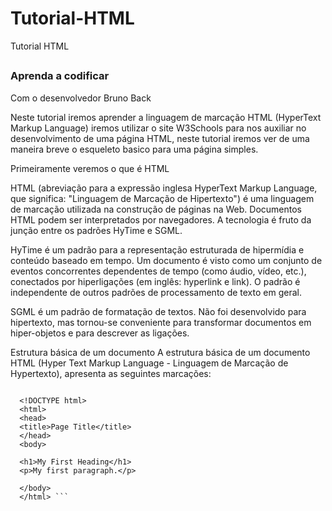 # Tutorial-HTML
Tutorial HTML

##

### Aprenda a codificar

Com o desenvolvedor Bruno Back

Neste tutorial iremos aprender a linguagem de marcação HTML (HyperText Markup Language) iremos utilizar o site W3Schools para nos auxiliar no desenvolvimento de uma página HTML, neste tutorial iremos ver de uma maneira breve o esqueleto basico para uma página simples.

Primeiramente veremos o que é HTML

HTML (abreviação para a expressão inglesa HyperText Markup Language, que significa: "Linguagem de Marcação de Hipertexto") é uma linguagem de marcação utilizada na construção de páginas na Web. Documentos HTML podem ser interpretados por navegadores. A tecnologia é fruto da junção entre os padrões HyTime e SGML.

HyTime é um padrão para a representação estruturada de hipermídia e conteúdo baseado em tempo. Um documento é visto como um conjunto de eventos concorrentes dependentes de tempo (como áudio, vídeo, etc.), conectados por hiperligações (em inglês: hyperlink e link). O padrão é independente de outros padrões de processamento de texto em geral.

SGML é um padrão de formatação de textos. Não foi desenvolvido para hipertexto, mas tornou-se conveniente para transformar documentos em hiper-objetos e para descrever as ligações.

Estrutura básica de um documento
A estrutura básica de um documento HTML (Hyper Text Markup Language - Linguagem de Marcação de Hypertexto), apresenta as seguintes marcações:

```

  <!DOCTYPE html>
  <html>
  <head>
  <title>Page Title</title>
  </head>
  <body>

  <h1>My First Heading</h1>
  <p>My first paragraph.</p>

  </body>
  </html> ```
